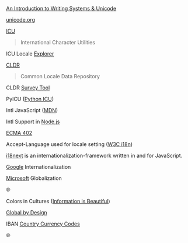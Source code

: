 [1]: https://informationisbeautiful.net/visualizations/colours-in-cultures/
[2]: https://globalbydesign.com/
[5]: https://r12a.github.io/scripts/tutorial/
[icu-locale-explorer]: https://icu4c-demos-7hxm2n5zgq-uc.a.run.app/icu-bin/locexp
[goog-i18n]: https://developers.google.com/international/
[6]: https://developer.mozilla.org/en-US/docs/Web/JavaScript/Reference/Global_Objects/Intl
[7]: https://ecma-international.org/ecma-402/
[cldr]: http://cldr.unicode.org/
[unicode]: https://home.unicode.org/
[icu]: http://site.icu-project.org/
[nodejs]: https://nodejs.org/api/intl.html
[ms-g11n]: https://docs.microsoft.com/en-us/globalization/
[13]: https://www.w3.org/International/questions/qa-accept-lang-locales.en
[i18next]: https://www.i18next.com/

[An Introduction to Writing Systems & Unicode][5]

[unicode.org][unicode]

[ICU][icu]
> International Character Utilities

ICU Locale [Explorer][icu-locale-explorer]

[CLDR][cldr] 
> Common Locale Data Repository

CLDR [Survey Tool][cldr]

PyICU ([Python ICU](https://pypi.org/project/PyICU/))

Intl JavaScript ([MDN][6])

Intl Support in [Node.js][nodejs]

[ECMA 402][7]

Accept-Language used for locale setting ([W3C i18n][13])

[i18next][i18next] is an internationalization-framework written in and for JavaScript. 

[Google][goog-i18n] Internationalization

[Microsoft][ms-g11n] Globalization


🌐

Colors in Cultures ([Information is Beautiful][1])

[Global by Design][2]

IBAN [Country Currency Codes](https://www.iban.com/currency-codes)


🌐
